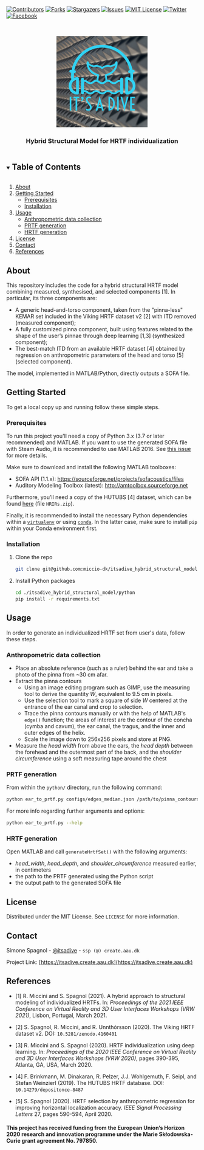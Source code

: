 [![Contributors][contributors-shield]][contributors-url]
[![Forks][forks-shield]][forks-url]
[![Stargazers][stars-shield]][stars-url]
[![Issues][issues-shield]][issues-url]
[![MIT License][license-shield]][license-url]
[![Twitter][twitter-shield]][twitter-url]
[![Facebook][facebook-shield]][facebook-url]


<br />
<p align="center">
  <a href="https://github.com/miccio-dk/itsadive_hybrid_structural_model">
    <img src="logo.png" alt="Logo" width="240" height="240">
  </a>

  <h3 align="center">Hybrid Structural Model for HRTF individualization</h3>
</p>


<details open="open">
  <summary><h2 style="display: inline-block">Table of Contents</h2></summary>
  <ol>
    <li><a href="#about-the-project">About</a></li>
    <li>
      <a href="#getting-started">Getting Started</a>
      <ul>
        <li><a href="#prerequisites">Prerequisites</a></li>
        <li><a href="#installation">Installation</a></li>
      </ul>
    </li>
    <li>
      <a href="#usage">Usage</a>
      <ul>
        <li><a href="#anthropometric-data-collection">Anthropometric data collection</a></li>
        <li><a href="#prtf-generation">PRTF generation</a></li>
        <li><a href="#hrtf-generation">HRTF generation</a></li>
      </ul>
    </li>
    <li><a href="#license">License</a></li>
    <li><a href="#contact">Contact</a></li>
    <li><a href="#references">References</a></li>
  </ol>
</details>


## About
This repository includes the code for a hybrid structural HRTF model combining measured, synthesised, and selected components [1]. In particular, its three components are:
* A generic head-and-torso component, taken from the "pinna-less" KEMAR set included in the Viking HRTF dataset v2 [2] with ITD removed (measured component);
* A fully customized pinna component, built using features related to the shape of the user’s pinnae through deep learning [1,3] (synthesized component);
* The best-match ITD from an available HRTF dataset [4] obtained by regression on anthropometric parameters of the head and torso [5] (selected component).

The model, implemented in MATLAB/Python, directly outputs a SOFA file.


## Getting Started
To get a local copy up and running follow these simple steps.

### Prerequisites
To run this project you'll need a copy of Python 3.x (3.7 or later recommended) and MATLAB.
If you want to use the generated SOFA file with Steam Audio, it is recommended to use MATLAB 2016.
See [this issue](https://github.com/ValveSoftware/steam-audio/issues/129) for more details.

Make sure to download and install the following MATLAB toolboxes:
* SOFA API (1.1.x): https://sourceforge.net/projects/sofacoustics/files
* Auditory Modeling Toolbox (latest): http://amtoolbox.sourceforge.net

Furthermore, you'll need a copy of the HUTUBS [4] dataset, which can be found [here](https://depositonce.tu-berlin.de/handle/11303/9429) (file `HRIRs.zip`).

Finally, it is recommended to install the necessary Python dependencies within a [`virtualenv`](https://virtualenv.pypa.io/en/latest/) or using [`conda`](https://docs.conda.io/en/latest/miniconda.html).
In the latter case, make sure to install `pip` within your Conda environment first.

### Installation
1. Clone the repo
   ```sh
   git clone git@github.com:miccio-dk/itsadive_hybrid_structural_model.git
   ```
2. Install Python packages
   ```sh
   cd ./itsadive_hybrid_structural_model/python
   pip install -r requirements.txt
   ```


## Usage
In order to generate an individualized HRTF set from user's data, follow these steps.

### Anthropometric data collection
* Place an absolute reference (such as a ruler) behind the ear and take a photo of the pinna from ~30 cm afar.
* Extract the pinna contours
  * Using an image editing program such as GIMP, use the measuring tool to derive the quantity _W_, equivalent to 9.5 cm in pixels.
  * Use the selection tool to mark a square of side _W_ centered at the entrance of the ear canal and crop to selection.
  * Trace the pinna contours manually or with the help of MATLAB's `edge()` function; the areas of interest are the contour of the concha (cymba and cavum), the ear canal, the tragus, and the inner and outer edges of the helix.
  * Scale the image down to 256x256 pixels and store at PNG. 
* Measure the _head width_ from above the ears, the _head depth_ between the forehead and the outermost part of the back, and the _shoulder circumference_ using a soft measuring tape around the chest

### PRTF generation
From within the `python/` directory, run the following command:
```sh
python ear_to_prtf.py configs/edges_median.json /path/to/pinna_contours.png --nfft 512 --output_path /path/to/prtf.mat
```

For more info regarding further arguments and options:
```sh
python ear_to_prtf.py --help
```

### HRTF generation
Open MATLAB and call `generateHrtfSet()` with the following arguments:
* _head\_width_, _head\_depth_, and _shoulder\_circumference_ measured earlier, in centimeters
* the path to the PRTF generated using the Python script
* the output path to the generated SOFA file


## License
Distributed under the MIT License. See `LICENSE` for more information.


## Contact
Simone Spagnol - [@itsadive](https://twitter.com/itsadive) - `ssp (@) create.aau.dk`

Project Link: [https://itsadive.create.aau.dk](https://itsadive.create.aau.dk)



## References
* [1] R. Miccini and S. Spagnol (2021). A hybrid approach to structural modeling of individualized HRTFs. In: _Proceedings of the 2021 IEEE Conference on Virtual Reality and 3D User Interfaces Workshops (VRW 2021)_, Lisbon, Portugal, March 2021.

* [2] S. Spagnol, R. Miccini, and R. Unnthórsson (2020). The Viking HRTF dataset v2. DOI: `10.5281/zenodo.4160401`

* [3] R. Miccini and S. Spagnol (2020). HRTF individualization using deep learning. In: _Proceedings of the 2020 IEEE Conference on Virtual Reality and 3D User Interfaces Workshops (VRW 2020)_, pages 390-395, Atlanta, GA, USA, March 2020.

* [4] F. Brinkmann, M. Dinakaran, R. Pelzer, J.J. Wohlgemuth, F. Seipl, and Stefan Weinzierl (2019). The HUTUBS HRTF database. DOI: `10.14279/depositonce-8487`

* [5] S. Spagnol (2020). HRTF selection by anthropometric regression for improving horizontal localization accuracy. _IEEE Signal Processing Letters_ 27, pages 590-594, April 2020.


#### This project has received funding from the European Union’s Horizon 2020 research and innovation programme under the Marie Skłodowska-Curie grant agreement No. 797850.





<!-- https://www.markdownguide.org/basic-syntax/#reference-style-links -->
[contributors-shield]: https://img.shields.io/github/contributors/miccio-dk/repo.svg?style=for-the-badge
[contributors-url]: https://github.com/miccio-dk/itsadive_hybrid_structural_model/graphs/contributors
[forks-shield]: https://img.shields.io/github/forks/miccio-dk/repo.svg?style=for-the-badge
[forks-url]: https://github.com/miccio-dk/itsadive_hybrid_structural_model/network/members
[stars-shield]: https://img.shields.io/github/stars/miccio-dk/repo.svg?style=for-the-badge
[stars-url]: https://github.com/miccio-dk/itsadive_hybrid_structural_model/stargazers
[issues-shield]: https://img.shields.io/github/issues/miccio-dk/repo.svg?style=for-the-badge
[issues-url]: https://github.com/miccio-dk/itsadive_hybrid_structural_model/issues
[license-shield]: https://img.shields.io/github/license/miccio-dk/repo.svg?style=for-the-badge
[license-url]: https://github.com/miccio-dk/itsadive_hybrid_structural_model/blob/master/LICENSE.txt
[twitter-shield]: https://img.shields.io/badge/-Twitter-black.svg?style=for-the-badge&logo=twitter&colorB=555
[twitter-url]: https://twitter.com/itsadive
[facebook-shield]: https://img.shields.io/badge/-Facebook-black.svg?style=for-the-badge&logo=facebook&colorB=555
[facebook-url]: https://www.facebook.com/itsadive
